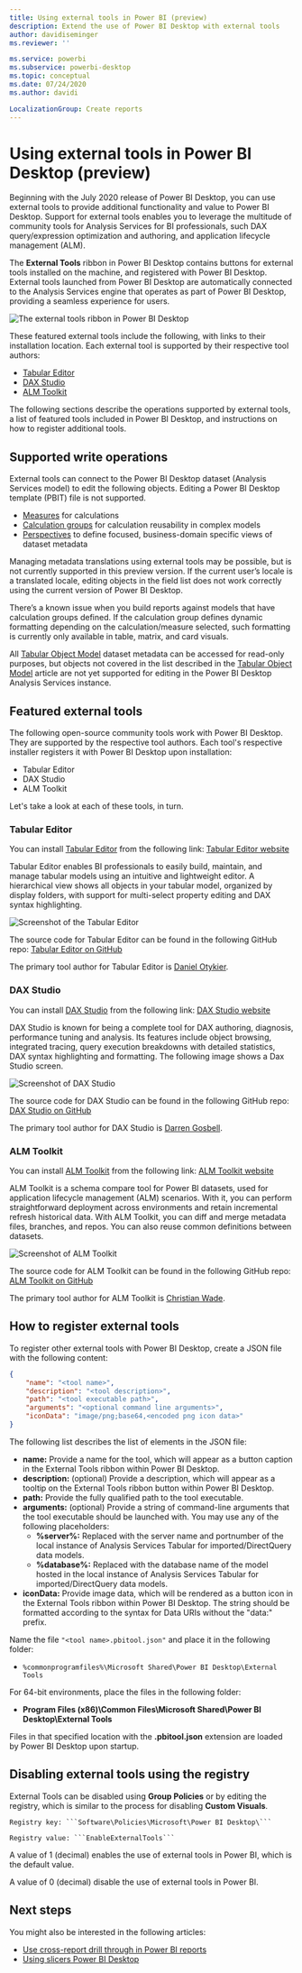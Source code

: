 ```yaml
---
title: Using external tools in Power BI (preview)
description: Extend the use of Power BI Desktop with external tools
author: davidiseminger
ms.reviewer: ''

ms.service: powerbi
ms.subservice: powerbi-desktop
ms.topic: conceptual
ms.date: 07/24/2020
ms.author: davidi

LocalizationGroup: Create reports
---
```


# Using external tools in Power BI Desktop (preview)

Beginning with the July 2020 release of Power BI Desktop, you can use external tools to provide additional functionality and value to Power BI Desktop. Support for external tools enables you to  leverage the multitude of community tools for Analysis Services for BI professionals, such DAX query/expression optimization and authoring, and application lifecycle management (ALM).

The **External Tools** ribbon in Power BI Desktop contains buttons for external tools installed on the machine, and registered with Power BI Desktop. External tools launched from Power BI Desktop are automatically connected to the Analysis Services engine that operates as part of Power BI Desktop, providing a seamless experience for users.

![The external tools ribbon in Power BI Desktop](media/desktop-external-tools/desktop-external-tools-01.png)

These featured external tools include the following, with links to their installation location. Each external tool is supported by their respective tool authors:

* [Tabular Editor](https://tabulareditor.com/)
* [DAX Studio](https://daxstudio.org)
* [ALM Toolkit](http://alm-toolkit.com)


The following sections describe the operations supported by external tools, a list of featured tools included in Power BI Desktop, and instructions on how to register additional tools.

## Supported write operations

External tools can connect to the Power BI Desktop dataset (Analysis Services model) to edit the following objects. Editing a Power BI Desktop template (PBIT) file is not supported.

* [Measures](https://docs.microsoft.com/analysis-services/tabular-models/measures-ssas-tabular) for calculations
* [Calculation groups](https://docs.microsoft.com/analysis-services/tabular-models/calculation-groups) for calculation reusability in complex models
* [Perspectives](https://docs.microsoft.com/analysis-services/tabular-models/perspectives-ssas-tabular) to define focused, business-domain specific views of dataset metadata

Managing metadata translations using external tools may be possible, but is not currently supported in this preview version. If the current user’s locale is a translated locale, editing objects in the field list does not work correctly using the current version of Power BI Desktop. 

There’s a known issue when you build reports against models that have calculation groups defined. If the calculation group defines dynamic formatting depending on the calculation/measure selected, such formatting is currently only available in table, matrix, and card visuals.

All [Tabular Object Model](https://docs.microsoft.com/analysis-services/tom/introduction-to-the-tabular-object-model-tom-in-analysis-services-amo) dataset metadata can be accessed for read-only purposes, but objects not covered in the list described in the [Tabular Object Model](https://docs.microsoft.com/analysis-services/tom/introduction-to-the-tabular-object-model-tom-in-analysis-services-amo) article are not yet supported for editing in the Power BI Desktop Analysis Services instance.


## Featured external tools

The following open-source community tools work with Power BI Desktop. They are supported by the respective tool authors. Each tool's respective installer registers it with Power BI Desktop upon installation:

* Tabular Editor
* DAX Studio
* ALM Toolkit

Let's take a look at each of these tools, in turn.

### Tabular Editor

You can install [Tabular Editor](https://tabulareditor.com/) from the following link: [Tabular Editor website](https://tabulareditor.com/)

Tabular Editor enables BI professionals to easily build, maintain, and manage tabular models using an intuitive and lightweight editor. A hierarchical view shows all objects in your tabular model, organized by display folders, with support for multi-select property editing and DAX syntax highlighting.

![Screenshot of the Tabular Editor](media/desktop-external-tools/desktop-external-tools-02.png)

The source code for Tabular Editor can be found in the following GitHub repo: [Tabular Editor on GitHub](https://github.com/otykier/TabularEditor)

The primary tool author for Tabular Editor is [Daniel Otykier](https://www.linkedin.com/in/daniel-otykier-2231876).


### DAX Studio

You can install [DAX Studio](https://daxstudio.org) from the following link: [DAX Studio website](https://daxstudio.org)

DAX Studio is known for being a complete tool for DAX authoring, diagnosis, performance tuning and analysis. Its features include object browsing, integrated tracing, query execution breakdowns with detailed statistics, DAX syntax highlighting and formatting. The following image shows a Dax Studio screen. 

![Screenshot of DAX Studio](media/desktop-external-tools/desktop-external-tools-03.png)

The source code for DAX Studio can be found in the following GitHub repo: [DAX Studio on GitHub](https://github.com/DaxStudio/DaxStudio)

The primary tool author for DAX Studio is [Darren Gosbell](https://www.linkedin.com/in/darrengosbell).

### ALM Toolkit

You can install [ALM Toolkit](http://alm-toolkit.com) from the following link: [ALM Toolkit website](http://alm-toolkit.com)

ALM Toolkit is a schema compare tool for Power BI datasets, used for application lifecycle management (ALM) scenarios. With it, you can perform straightforward deployment across environments and retain incremental refresh historical data. With ALM Toolkit, you can diff and merge metadata files, branches, and repos. You can also reuse common definitions between datasets.

![Screenshot of ALM Toolkit](media/desktop-external-tools/desktop-external-tools-04.png)

The source code for ALM Toolkit can be found in the following GitHub repo: [ALM Toolkit on GitHub](https://github.com/microsoft/analysis-services)

The primary tool author for ALM Toolkit is [Christian Wade](https://www.linkedin.com/in/christianwade1).


## How to register external tools

To register other external tools with Power BI Desktop, create a JSON file with the following content:

```json
{
    "name": "<tool name>",
    "description": "<tool description>",
    "path": "<tool executable path>",
    "arguments": "<optional command line arguments>",
    "iconData": "image/png;base64,<encoded png icon data>"
}
```

The following list describes the list of elements in the JSON file:
 
* **name:** Provide a name for the tool, which will appear as a button caption in the External Tools ribbon within Power BI Desktop.
* **description:** (optional) Provide a description, which will appear as a tooltip on the External Tools ribbon button within Power BI Desktop.
* **path:** Provide the fully qualified path to the tool executable.
* **arguments:** (optional) Provide a string of command-line arguments that the tool executable should be launched with. You may use any of the following placeholders:
    * **%server%:** Replaced with the server name and portnumber of the local instance of Analysis Services Tabular for imported/DirectQuery data models.
    * **%database%:** Replaced with the database name of the model hosted in the local instance of Analysis Services Tabular for imported/DirectQuery data models.
* **iconData:** Provide image data, which will be rendered as a button icon in the External Tools ribbon within Power BI Desktop. The string should be formatted according to the syntax for Data URIs without the "data:" prefix.
 
Name the file `"<tool name>.pbitool.json"` and place it in the following folder:

* `%commonprogramfiles%\Microsoft Shared\Power BI Desktop\External Tools`

For 64-bit environments, place the files in the following folder:

* **Program Files (x86)\Common Files\Microsoft Shared\Power BI Desktop\External Tools**

Files in that specified location with the **.pbitool.json** extension are loaded by Power BI Desktop upon startup.

## Disabling external tools using the registry

External Tools can be disabled using **Group Policies** or by editing the registry, which is similar to the process for disabling **Custom Visuals**.

    Registry key: ```Software\Policies\Microsoft\Power BI Desktop\```

    Registry value: ```EnableExternalTools```

A value of 1 (decimal) enables the use of external tools in Power BI, which is the default value.

A value of 0 (decimal) disable the use of external tools in Power BI.


## Next steps

You might also be interested in the following articles:

* [Use cross-report drill through in Power BI reports](desktop-cross-report-drill-through.md)
* [Using slicers Power BI Desktop](../visuals/power-bi-visualization-slicers.md)


